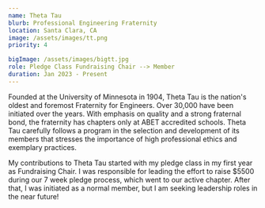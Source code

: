 ```yaml
---
name: Theta Tau
blurb: Professional Engineering Fraternity
location: Santa Clara, CA
image: /assets/images/tt.png
priority: 4

bigImage: /assets/images/bigtt.jpg
role: Pledge Class Fundraising Chair --> Member
duration: Jan 2023 - Present
---
```


Founded at the University of Minnesota in 1904, Theta Tau is the nation's oldest and foremost Fraternity for Engineers. Over 30,000 have been initiated over the years. With emphasis on quality and a strong fraternal bond, the fraternity has chapters only at ABET accredited schools. Theta Tau carefully follows a program in the selection and development of its members that stresses the importance of high professional ethics and exemplary practices.

My contributions to Theta Tau started with my pledge class in my first year as Fundraising Chair. I was responsible for leading the effort to raise $5500 during our 7 week pledge process, which went to our active chapter. After that, I was initiated as a normal member, but I am seeking leadership roles in the near future!
